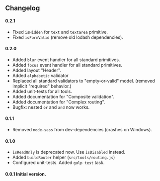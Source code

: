 <h2>Changelog</h2>

#### 0.2.1
* Fixed `isHidden` for `text` and `textarea` primitive.
* Fixed `isFormValid` (remove old lodash dependencies).

#### 0.2.0
* Added `blur` event handler for all standard primitives.
* Added `focus` event handler for all standard primitives.
* Added layout "Header".
* Added `alphabetic` validator
* Replaced all standard validators to "empty-or-valid" model.
(removed implicit "required" behavior.)
* Added unit-tests for all tools.
* Added documentation for "Composite validation".
* Added documentation for "Complex routing".
* Bugfix: nested `or` and `and` now works.

#### 0.1.1
* Removed `node-sass` from dev-dependencies (crashes on Windows).

#### 0.1.0
* `isReadOnly` is deprecated now. Use `isDisabled` instead.
* Added `buildRouter` helper (`src/tools/routing.js`)
* Configured unit-tests. Added `gulp test` task. 

#### 0.0.1 Initial version.
